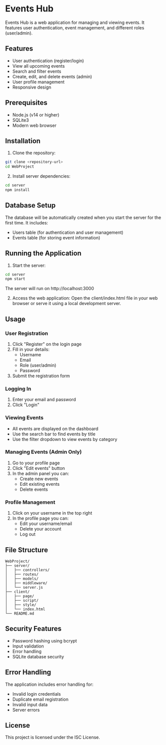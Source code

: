 # Events Hub

Events Hub is a web application for managing and viewing events. It features user authentication, event management, and different roles (user/admin).

## Features

-   User authentication (register/login)
-   View all upcoming events
-   Search and filter events
-   Create, edit, and delete events (admin)
-   User profile management
-   Responsive design

## Prerequisites

-   Node.js (v14 or higher)
-   SQLite3
-   Modern web browser

## Installation

1. Clone the repository:

```bash
git clone <repository-url>
cd WebProject
```

2. Install server dependencies:

```bash
cd server
npm install
```

## Database Setup

The database will be automatically created when you start the server for the first time. It includes:

-   Users table (for authentication and user management)
-   Events table (for storing event information)

## Running the Application

1. Start the server:

```bash
cd server
npm start
```

The server will run on http://localhost:3000

2. Access the web application:
   Open the client/index.html file in your web browser or serve it using a local development server.

## Usage

### User Registration

1. Click "Register" on the login page
2. Fill in your details:
    - Username
    - Email
    - Role (user/admin)
    - Password
3. Submit the registration form

### Logging In

1. Enter your email and password
2. Click "Login"

### Viewing Events

-   All events are displayed on the dashboard
-   Use the search bar to find events by title
-   Use the filter dropdown to view events by category

### Managing Events (Admin Only)

1. Go to your profile page
2. Click "Edit events" button
3. In the admin panel you can:
    - Create new events
    - Edit existing events
    - Delete events

### Profile Management

1. Click on your username in the top right
2. In the profile page you can:
    - Edit your username/email
    - Delete your account
    - Log out

## File Structure

```
WebProject/
├── server/
│   ├── controllers/
│   ├── routes/
│   ├── models/
│   ├── middleware/
│   └── server.js
├── client/
│   ├── page/
│   ├── script/
│   ├── style/
│   └── index.html
└── README.md
```

## Security Features

-   Password hashing using bcrypt
-   Input validation
-   Error handling
-   SQLite database security

## Error Handling

The application includes error handling for:

-   Invalid login credentials
-   Duplicate email registration
-   Invalid input data
-   Server errors

## License

This project is licensed under the ISC License.

